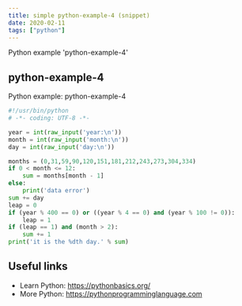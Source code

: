 ```yaml
---
title: simple python-example-4 (snippet)
date: 2020-02-11
tags: ["python"]
---
```

Python example 'python-example-4'


## python-example-4

Python example: python-example-4

```python
#!/usr/bin/python
# -*- coding: UTF-8 -*-

year = int(raw_input('year:\n'))
month = int(raw_input('month:\n'))
day = int(raw_input('day:\n'))

months = (0,31,59,90,120,151,181,212,243,273,304,334)
if 0 < month <= 12:
    sum = months[month - 1]
else:
    print('data error')
sum += day
leap = 0
if (year % 400 == 0) or ((year % 4 == 0) and (year % 100 != 0)):
    leap = 1
if (leap == 1) and (month > 2):
    sum += 1
print('it is the %dth day.' % sum)


```

## Useful links

- Learn Python: https://pythonbasics.org/
- More Python: https://pythonprogramminglanguage.com
